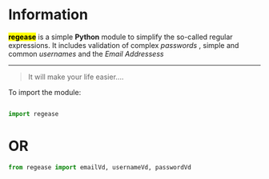 # Information

<mark>**regease**</mark> is a simple **Python** module to simplify the so-called regular expressions. It includes validation of complex _passwords_ , simple and common  _usernames_ and the _Email Addressess_

---

>It will make your life easier....

To import the module:

```python

import regease

```

# OR

```python
from regease import emailVd, usernameVd, passwordVd

```

